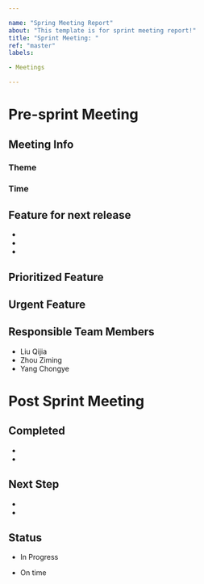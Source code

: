 ```yaml
---

name: "Spring Meeting Report"
about: "This template is for sprint meeting report!"
title: "Sprint Meeting: "
ref: "master"
labels:

- Meetings

---
```


# Pre-sprint Meeting
## Meeting Info
### Theme
<theme> 

### Time
<time> 

## Feature for next release

* <feat1>
* <feat2>
* <feat3>

## Prioritized Feature

<feat>

## Urgent Feature

<feat>

## Responsible Team Members

* Liu Qijia
* Zhou Ziming
* Yang Chongye



# Post Sprint Meeting

## Completed

* <feat1>

* <feat2>

## Next Step

* <feat1>
* <feat2>

## Status

* In Progress

* On time